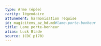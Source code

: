```yaml
---
type: Arme (épée)
rarity: légendaire
attunement: harmonisation requise
id: magicitems_az_hd.md#lame-porte-bonheur
title: Lame porte-bonheur
alias: Luck Blade
source: (CDC p170)
---
```


